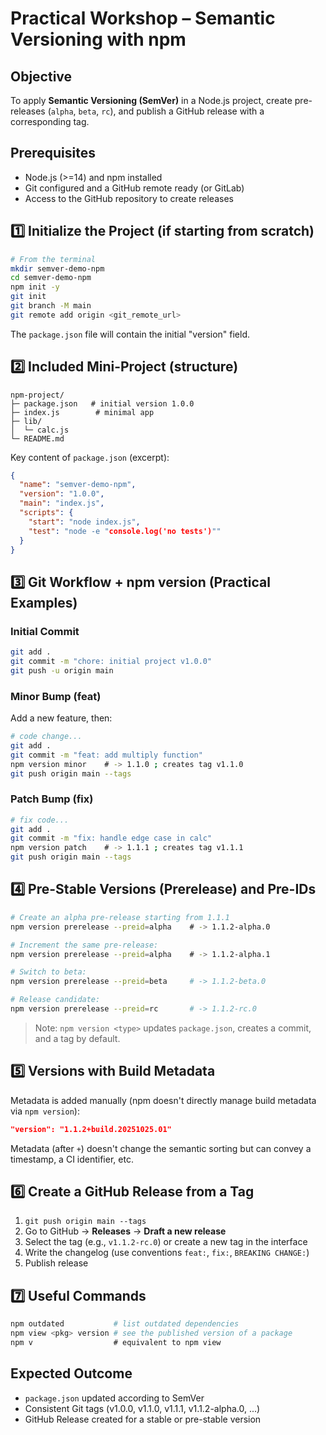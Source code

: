 # Practical Workshop – Semantic Versioning with npm

## Objective

To apply **Semantic Versioning (SemVer)** in a Node.js project, create pre-releases (`alpha`, `beta`, `rc`), and publish a GitHub release with a corresponding tag.

## Prerequisites

  - Node.js (\>=14) and npm installed
  - Git configured and a GitHub remote ready (or GitLab)
  - Access to the GitHub repository to create releases

## 1️⃣ Initialize the Project (if starting from scratch)

```bash
# From the terminal
mkdir semver-demo-npm
cd semver-demo-npm
npm init -y
git init
git branch -M main
git remote add origin <git_remote_url>
```

The `package.json` file will contain the initial "version" field.

## 2️⃣ Included Mini-Project (structure)

```
npm-project/
├─ package.json   # initial version 1.0.0
├─ index.js        # minimal app
├─ lib/
│  └─ calc.js
└─ README.md
```

Key content of `package.json` (excerpt):

```json
{
  "name": "semver-demo-npm",
  "version": "1.0.0",
  "main": "index.js",
  "scripts": {
    "start": "node index.js",
    "test": "node -e "console.log('no tests')""
  }
}
```

## 3️⃣ Git Workflow + npm version (Practical Examples)

### Initial Commit

```bash
git add .
git commit -m "chore: initial project v1.0.0"
git push -u origin main
```

### Minor Bump (feat)

Add a new feature, then:

```bash
# code change...
git add .
git commit -m "feat: add multiply function"
npm version minor    # -> 1.1.0 ; creates tag v1.1.0
git push origin main --tags
```

### Patch Bump (fix)

```bash
# fix code...
git add .
git commit -m "fix: handle edge case in calc"
npm version patch    # -> 1.1.1 ; creates tag v1.1.1
git push origin main --tags
```

## 4️⃣ Pre-Stable Versions (Prerelease) and Pre-IDs

```bash
# Create an alpha pre-release starting from 1.1.1
npm version prerelease --preid=alpha    # -> 1.1.2-alpha.0

# Increment the same pre-release:
npm version prerelease --preid=alpha    # -> 1.1.2-alpha.1

# Switch to beta:
npm version prerelease --preid=beta     # -> 1.1.2-beta.0

# Release candidate:
npm version prerelease --preid=rc       # -> 1.1.2-rc.0
```

> Note: `npm version <type>` updates `package.json`, creates a commit, and a tag by default.

## 5️⃣ Versions with Build Metadata

Metadata is added manually (npm doesn't directly manage build metadata via `npm version`):

```json
"version": "1.1.2+build.20251025.01"
```

Metadata (after `+`) doesn't change the semantic sorting but can convey a timestamp, a CI identifier, etc.

## 6️⃣ Create a GitHub Release from a Tag

1.  `git push origin main --tags`
2.  Go to GitHub → **Releases** → **Draft a new release**
3.  Select the tag (e.g., `v1.1.2-rc.0`) or create a new tag in the interface
4.  Write the changelog (use conventions `feat:`, `fix:`, `BREAKING CHANGE:`)
5.  Publish release

## 7️⃣ Useful Commands

```bash
npm outdated           # list outdated dependencies
npm view <pkg> version # see the published version of a package
npm v                  # equivalent to npm view
```

## Expected Outcome

  - `package.json` updated according to SemVer
  - Consistent Git tags (v1.0.0, v1.1.0, v1.1.1, v1.1.2-alpha.0, ...)
  - GitHub Release created for a stable or pre-stable version